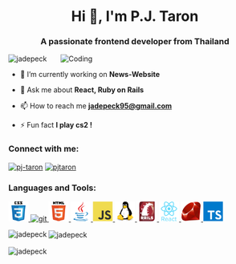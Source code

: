 <h1 align="center">Hi 👋, I'm P.J. Taron</h1>
<h3 align="center">A passionate frontend developer from Thailand</h3>
<img align="right" alt="Coding" width="400" src="https://media0.giphy.com/media/JqmupuTVZYaQX5s094/giphy.gif?cid=ecf05e47aihre2z6smj2uuwrisj98dyn38i53gdyjof70i28&ep=v1_gifs_search&rid=giphy.gif&ct=g">

<p align="left"> <img src="https://komarev.com/ghpvc/?username=jadepeck&label=Profile%20views&color=0e75b6&style=flat" alt="jadepeck" /> </p>

- 🔭 I’m currently working on **News-Website**

- 💬 Ask me about **React, Ruby on Rails**

- 📫 How to reach me **jadepeck95@gmail.com**

- ⚡ Fun fact **I play cs2 !**

<h3 align="left">Connect with me:</h3>
<p align="left">
<a href="https://linkedin.com/in/pj-taron" target="blank"><img align="center" src="https://raw.githubusercontent.com/rahuldkjain/github-profile-readme-generator/master/src/images/icons/Social/linked-in-alt.svg" alt="pj-taron" height="30" width="40" /></a>
<a href="https://instagram.com/pjtaron" target="blank"><img align="center" src="https://raw.githubusercontent.com/rahuldkjain/github-profile-readme-generator/master/src/images/icons/Social/instagram.svg" alt="pjtaron" height="30" width="40" /></a>
</p>

<h3 align="left">Languages and Tools:</h3>
<p align="left"> <a href="https://www.w3schools.com/css/" target="_blank" rel="noreferrer"> <img src="https://raw.githubusercontent.com/devicons/devicon/master/icons/css3/css3-original-wordmark.svg" alt="css3" width="40" height="40"/> </a> <a href="https://git-scm.com/" target="_blank" rel="noreferrer"> <img src="https://www.vectorlogo.zone/logos/git-scm/git-scm-icon.svg" alt="git" width="40" height="40"/> </a> <a href="https://www.w3.org/html/" target="_blank" rel="noreferrer"> <img src="https://raw.githubusercontent.com/devicons/devicon/master/icons/html5/html5-original-wordmark.svg" alt="html5" width="40" height="40"/> </a> <a href="https://www.java.com" target="_blank" rel="noreferrer"> <img src="https://raw.githubusercontent.com/devicons/devicon/master/icons/java/java-original.svg" alt="java" width="40" height="40"/> </a> <a href="https://developer.mozilla.org/en-US/docs/Web/JavaScript" target="_blank" rel="noreferrer"> <img src="https://raw.githubusercontent.com/devicons/devicon/master/icons/javascript/javascript-original.svg" alt="javascript" width="40" height="40"/> </a> <a href="https://www.linux.org/" target="_blank" rel="noreferrer"> <img src="https://raw.githubusercontent.com/devicons/devicon/master/icons/linux/linux-original.svg" alt="linux" width="40" height="40"/> </a> <a href="https://rubyonrails.org" target="_blank" rel="noreferrer"> <img src="https://raw.githubusercontent.com/devicons/devicon/master/icons/rails/rails-original-wordmark.svg" alt="rails" width="40" height="40"/> </a> <a href="https://reactjs.org/" target="_blank" rel="noreferrer"> <img src="https://raw.githubusercontent.com/devicons/devicon/master/icons/react/react-original-wordmark.svg" alt="react" width="40" height="40"/> </a> <a href="https://www.ruby-lang.org/en/" target="_blank" rel="noreferrer"> <img src="https://raw.githubusercontent.com/devicons/devicon/master/icons/ruby/ruby-original.svg" alt="ruby" width="40" height="40"/> </a> <a href="https://www.typescriptlang.org/" target="_blank" rel="noreferrer"> <img src="https://raw.githubusercontent.com/devicons/devicon/master/icons/typescript/typescript-original.svg" alt="typescript" width="40" height="40"/> </a> </p>

<p><img align="left" src="https://github-readme-stats.vercel.app/api/top-langs?username=jadepeck&show_icons=true&locale=en&layout=compact" alt="jadepeck" /></p>

<p>&nbsp;<img align="center" src="https://github-readme-stats.vercel.app/api?username=jadepeck&show_icons=true&locale=en" alt="jadepeck" /></p>

<p><img align="center" src="https://github-readme-streak-stats.herokuapp.com/?user=jadepeck&" alt="jadepeck" /></p>
